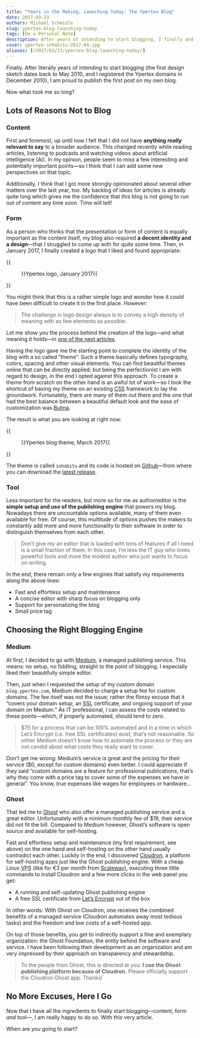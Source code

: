 ```yaml
---
title: "Years in the Making, Launching Today: The Ypertex Blog"
date: 2017-03-23
authors: Michael Schmidle
slug: ypertex-blog-launching-today
tags: [On a Personal Note]
description: After years of intending to start blogging, I finally and proudly publish the first article on my own blog. When are you going to start?
cover: ypertex-inhabitu-2017-04.jpg
aliases: [/2017/03/23/ypertex-blog-launching-today/]
---
```


Finally. After literally years of intending to start blogging (the first design sketch dates back to May 2010, and I registered the Ypertex domains in December 2010), I am proud to publish the first post on my own blog.

Now what took me so long?

## Lots of Reasons Not to Blog

### Content

First and foremost, up until now I felt that I did not have **anything *really* relevant to say** to a broader audience. This changed recently while reading articles, listening to podcasts and watching videos about artificial intelligence (AI). In my opinion, people seem to miss a few interesting and potentially important points—so I think that I can add some new perspectives on that topic.

Additionally, I think that I got more strongly opinionated about several other matters over the last year, too. My backlog of ideas for articles is already quite long which gives me the confidence that this blog is not going to run out of content any time soon. Time will tell!

### Form

As a person who thinks that the presentation or form of content is equally important as the content itself, my blog also required **a decent identity and a design**—that I struggled to come up with for quite some time. Then, in January 2017, I finally created a logo that I liked and found appropriate:

{{<figure src="/media/logos/ypertex-logo-2017-01.png" width="240px">}}Ypertex logo, January 2017{{</figure>}}

You might think that this is a rather simple logo and wonder how it could have been difficult to create it in the first place. However:

> The challenge in logo design always is to convey a high density of meaning with as few elements as possible.

Let me show you the process behind the creation of the logo—and what meaning it holds—in [one of the next articles](https://blog.ypertex.com/2017/05/17/the-making-of-the-ypertex-logo/).

Having the logo gave me the starting point to complete the identity of the blog with a so called “theme”. Such a theme basically defines typography, colors, spacing and other visual elements. You can find beautiful themes online that can be directly applied; but being the perfectionist I am with regard to design, in the end I opted against this approach. To create a theme from scratch on the other hand is an awful lot of work—so I took the shortcut of basing my theme on an existing <abbr title="Cascading Style Sheets">CSS</abbr> framework to lay the groundwork. Fortunately, there are many of them out there and the one that had the best balance between a beautiful default look and the ease of customization was [Bulma](http://bulma.io).

The result is what you are looking at right now:

{{<figure src="/media/ypertex-inhabitu-2017-04.jpg">}}Ypertex blog theme, March 2017{{</figure>}}

The theme is called `inhabitu` and its code is hosted on [Github](https://github.com/Ypertex/inhabitu)—from where you can download the [latest release](https://github.com/Ypertex/inhabitu/releases).

### Tool

Less important for the readers, but more so for me as author/editor is the **simple setup and use of the publishing engine** that powers my blog. Nowadays there are uncountable options available, many of them even available for free. Of course, this multitude of options pushes the makers to constantly add more and more functionality to their software in order to distinguish themselves from each other.

> Don’t give my an editor that is loaded with tons of features if all I need is a small fraction of them. In this case, I’m less the IT guy who loves powerful tools and more the modest author who just wants to focus on writing.

In the end, there remain only a few engines that satisfy my requirements along the above lines:

* Fast and effortless setup and maintenance
* A concise editor with sharp focus on blogging only
* Support for personalizing the blog
* Small price tag

## Choosing the Right Blogging Engine

### Medium

At first, I decided to go with [Medium](https://medium.com/), a managed publishing service. This means: no setup, no fiddling, straight to the point of blogging. I especially liked their beautifully simple editor.

Then, just when I requested the setup of my custom domain `blog.ypertex.com`, Medium decided to charge a setup fee for custom domains. The fee itself was not the issue; rather the flimsy excuse that it “covers your domain setup, an <abbr title="Secure Sockets Layer">SSL</abbr> certificate, and ongoing support of your domain on Medium.” As IT professional, I can assess the costs related to these points—which, if properly automated, should tend to zero.

> $75 for a process that can be 100% automated and in a time in which Let’s Encrypt (i.e. free SSL certificates) exist, that’s not reasonable. So either Medium doesn’t know how to automate the process or they are not candid about what costs they really want to cover.

Don’t get me wrong: Medium’s service is great and the pricing for their service ($0, except for custom domains) even better. I could appreciate if they said “custom domains are a feature for professional publications, that’s why they come with a price tag to cover some of the expenses we have in general”. You know, true expenses like wages for employees or hardware…

### Ghost

That led me to [Ghost](https://ghost.org/) who also offer a managed publishing service and a great editor. Unfortunately with a minimum monthly fee of $19, their service did not fit the bill. Compared to Medium however, Ghost’s software is open source and available for self-hosting.

Fast and effortless setup and maintenance (my first requirement, see above) on the one hand and self-hosting on the other hand usually contradict each other. Luckily in the end, I discovered [Cloudron](https://cloudron.io/), a platform for self-hosting apps *just* like the Ghost publishing engine. With a cheap Linux <abbr title="Virtual Private Server">VPS</abbr> (like for €3 per month from [Scaleway](https://www.scaleway.com/)), executing three little commands to install Cloudron and a few more clicks in the web panel you get:

* A running and self-updating Ghost publishing engine
* A free SSL certificate from [Let’s Encrypt](https://letsencrypt.org/) out of the box

In other words: With Ghost on Cloudron, one receives the combined benefits of a managed service (Cloudron automates away most tedious tasks) and the freedom and low costs of a self-hosted app.

On top of those benefits, you get to indirectly support a fine and exemplary organization: the Ghost Foundation, the entity behind the software and service. I have been following their development as an organization and am very impressed by their approach on transparency and stewardship.

> To the people from Ghost, this is directed at you: **I use the Ghost publishing platform because of Cloudron.** Please officially support the Cloudron Ghost app. Thanks!

## No More Excuses, Here I Go

Now that I have all the ingredients to finally start blogging—content, form *and* tool—, I am really happy to do so. With this very article.

When are *you* going to start?